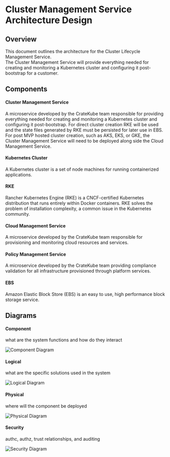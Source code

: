 # Cluster Management Service Architecture Design

## Overview  
This document outlines the architecture for the Cluster Lifecycle Management Service.  
The Cluster Management Service will provide everything needed for creating and monitoring a 
Kubernetes cluster and configuring it post-bootstrap for a customer.  

## Components  

#### Cluster Management Service  
A microservice developed by the CrateKube team responsible for providing 
everything needed for creating and monitoring a Kubernetes cluster and configuring it post-bootstrap. 
For direct cluster creation RKE will be used and the state files generated by RKE must be persisted for later use in EBS.
For post MVP hosted cluster creation, such as AKS, EKS, or GKE, 
the Cluster Management Service will need to be deployed along side the Cloud Management Service.  

#### Kubernetes Cluster  
A Kubernetes cluster is a set of node machines for running containerized applications.

#### RKE
Rancher Kubernetes Engine (RKE) is a CNCF-certified Kubernetes distribution that runs entirely within Docker containers. 
RKE solves the problem of installation complexity, a common issue in the Kubernetes community.

#### Cloud Management Service  
A microservice developed by the CrateKube team responsible for provisioning and monitoring cloud resources and services.

#### Policy Management Service  
A microservice developed by the CrateKube team providing compliance validation 
for all infrastructure provisioned through platform services.

#### EBS  
Amazon Elastic Block Store (EBS) is an easy to use, high performance block storage service.  

## Diagrams

#### Component  
what are the system functions and how do they interact  

![Component Diagram](cluster-mgmt-service_component.png)  

#### Logical
what are the specific solutions used in the system  

![Logical Diagram](cluster-mgmt-service_logical.png)

#### Physical
where will the component be deployed  

![Physical Diagram](cluster-mgmt-service_physical.png)

#### Security 
authc, authz, trust relationships, and auditing  

![Security Diagram](cluster-mgmt-service_security.png)
        
    
